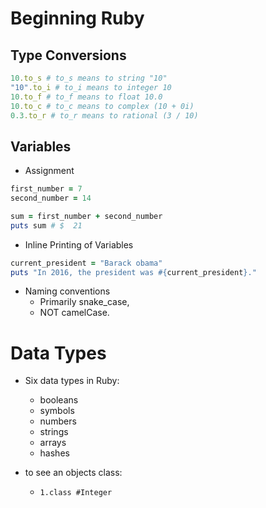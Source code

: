 # Beginning Ruby


## Type Conversions
```ruby
10.to_s # to_s means to string "10"
"10".to_i # to_i means to integer 10
10.to_f # to_f means to float 10.0
10.to_c # to_c means to complex (10 + 0i)
0.3.to_r # to_r means to rational (3 / 10)
```


## Variables

* Assignment
```ruby
first_number = 7
second_number = 14

sum = first_number + second_number
puts sum # $  21
```

* Inline Printing of Variables
```ruby
current_president = "Barack obama"
puts "In 2016, the president was #{current_president}."
```

* Naming conventions
    * Primarily snake_case,
    * NOT camelCase.

# Data Types
* Six data types in Ruby:
    * booleans
    * symbols
    * numbers
    * strings
    * arrays
    * hashes

* to see an objects class:
    * `1.class #Integer`



